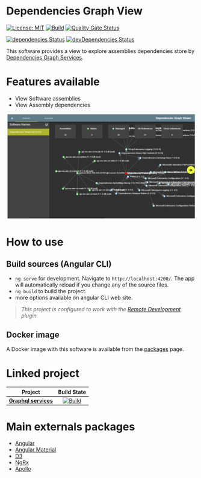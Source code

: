 # Dependencies Graph View 

[![License: MIT](https://img.shields.io/badge/License-MIT-yellow.svg)](/LICENSE)
[![Build][github-actions-badge]][github-actions]
[![Quality Gate Status][sonar-project-badge]][sonar-project]


[![dependencies Status][node-dependencies-badge]][node-dependencies]
[![devDependencies Status][node-dev-dependencies-badge]][node-dev-dependencies]

This software provides a view to explore assemblies dependencies store by [Dependencies Graph Services]().

# Features available
- View Software assemblies
- View Assembly dependencies

<img src="doc/images/viewer.png"/>

# How to use
## Build sources (Angular CLI)
- `ng serve` for development. Navigate to `http://localhost:4200/`. The app will automatically reload if you change any of the source files.
- `ng build` to build the project.
- more options available on angular CLI web site.


> *This project is configured to work with the [Remote Development][remote-development-plugin-url] plugin.*

## Docker image

A Docker image with this software is available from the [packages][github-package] page.

# Linked project
|        Project                         |                Build State                              | 
| -------------------------------------- | :-----------------------------------------------------: | 
| [**Graphql services**][graphql-url]       |      [![Build][graphql-badge]][graphql-url]   | 


# Main externals packages
- [Angular](https://angular.io/)
- [Angular Material](https://material.angular.io/)
- [D3](https://d3js.org/)
- [NgRx](https://ngrx.io/)
- [Apollo](https://www.apollographql.com/docs/angular/)



[github-actions]:                   https://github.com/xclemence/Dependencies-graph-viewer/actions
[github-actions-badge]:             https://github.com/xclemence/dependencies-graph-viewer/workflows/Build/badge.svg?branch=master

[sonar-project]:                    https://sonarcloud.io/dashboard?id=xclemence_dependencies-graph-viewer
[sonar-project-badge]:              https://sonarcloud.io/api/project_badges/measure?project=xclemence_dependencies-graph-viewer&metric=alert_status

[node-dependencies]:                https://david-dm.org/xclemence/dependencies-graph-viewer
[node-dependencies-badge]:          https://david-dm.org/xclemence/dependencies-graph-viewer/status.svg

[node-dev-dependencies]:            https://david-dm.org/xclemence/dependencies-graph-viewer?type=dev
[node-dev-dependencies-badge]:      https://david-dm.org/xclemence/dependencies-graph-viewer/dev-status.svg

[graphql-badge]:                   https://github.com/xclemence/dependencies-graph-graphql/workflows/Node.js%20CI/badge.svg?branch=master
[graphql-url]:                     https://github.com/xclemence/dependencies-graph-graphql

[remote-development-plugin-url]:    https://marketplace.visualstudio.com/items?itemName=ms-vscode-remote.vscode-remote-extensionpack 

[github-package]:                   https://github.com/xclemence/dependencies-graph-services/packages
